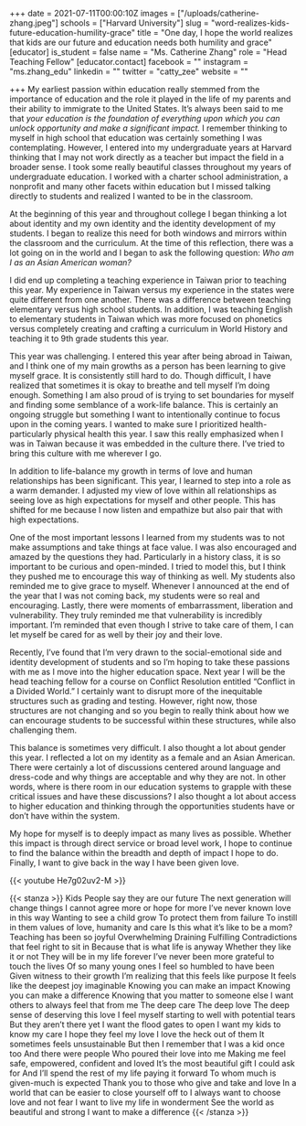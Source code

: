+++
date = 2021-07-11T00:00:10Z
images = ["/uploads/catherine-zhang.jpeg"]
schools = ["Harvard University"]
slug = "word-realizes-kids-future-education-humility-grace"
title = "One day, I hope the world realizes that kids are our future and education needs both humility and grace"
[educator]
is_student = false
name = "Ms. Catherine Zhang"
role = "Head Teaching Fellow"
[educator.contact]
facebook = ""
instagram = "ms.zhang_edu"
linkedin = ""
twitter = "catty_zee"
website = ""

+++
My earliest passion within education really stemmed from the importance of education and the role it played in the life of my parents and their ability to immigrate to the United States. It’s always been said to me that _your education is the foundation of everything upon which you can unlock opportunity and make a significant impact._ I remember thinking to myself in high school that education was certainly something I was contemplating. However, I entered into my undergraduate years at Harvard thinking that I may not work directly as a teacher but impact the field in a broader sense. I took some really beautiful classes throughout my years of undergraduate education. I worked with a charter school administration, a nonprofit and many other facets within education but I missed talking directly to students and realized I wanted to be in the classroom.

At the beginning of this year and throughout college I began thinking a lot about identity and my own identity and the identity development of my students. I began to realize this need for both windows and mirrors within the classroom and the curriculum. At the time of this reflection, there was a lot going on in the world and I began to ask the following question: _Who am I as an Asian American woman?_

I did end up completing a teaching experience in Taiwan prior to teaching this year. My experience in Taiwan versus my experience in the states were quite different from one another. There was a difference between teaching elementary versus high school students. In addition, I was teaching English to elementary students in Taiwan which was more focused on phonetics versus completely creating and crafting a curriculum in World History and teaching it to 9th grade students this year.

This year was challenging. I entered this year after being abroad in Taiwan, and I think one of my main growths as a person has been learning to give myself grace. It is consistently still hard to do. Though difficult, I have realized that sometimes it is okay to breathe and tell myself I’m doing enough. Something I am also proud of is trying to set boundaries for myself and finding some semblance of a work-life balance. This is certainly an ongoing struggle but something I want to intentionally continue to focus upon in the coming years. I wanted to make sure I prioritized health-particularly physical health this year. I saw this really emphasized when I was in Taiwan because it was embedded in the culture there. I’ve tried to bring this culture with me wherever I go.

In addition to life-balance my growth in terms of love and human relationships has been significant. This year, I learned to step into a role as a warm demander. I adjusted my view of love within all relationships as seeing love as high expectations for myself and other people. This has shifted for me because I now listen and empathize but also pair that with high expectations.

One of the most important lessons I learned from my students was to not make assumptions and take things at face value. I was also encouraged and amazed by the questions they had. Particularly in a history class, it is so important to be curious and open-minded. I tried to model this, but I think they pushed me to encourage this way of thinking as well. My students also reminded me to give grace to myself. Whenever I announced at the end of the year that I was not coming back, my students were so real and encouraging. Lastly, there were moments of embarrassment, liberation and vulnerability. They truly reminded me that vulnerability is incredibly important. I’m reminded that even though I strive to take care of them, I can let myself be cared for as well by their joy and their love.

Recently, I’ve found that I’m very drawn to the social-emotional side and identity development of students and so I’m hoping to take these passions with me as I move into the higher education space. Next year I will be the head teaching fellow for a course on Conflict Resolution entitled “Conflict in a Divided World.” I certainly want to disrupt more of the inequitable structures such as grading and testing. However, right now, those structures are not changing and so you begin to really think about how we can encourage students to be successful within these structures, while also challenging them.

This balance is sometimes very difficult. I also thought a lot about gender this year. I reflected a lot on my identity as a female and an Asian American. There were certainly a lot of discussions centered around language and dress-code and why things are acceptable and why they are not. In other words, where is there room in our education systems to grapple with these critical issues and have these discussions? I also thought a lot about access to higher education and thinking through the opportunities students have or don’t have within the system.

My hope for myself is to deeply impact as many lives as possible. Whether this impact is through direct service or broad level work, I hope to continue to find the balance within the breadth and depth of impact I hope to do. Finally, I want to give back in the way I have been given love.

{{< youtube He7g02uv2-M >}}

{{< stanza >}}
Kids
People say they are our future
The next generation will change things
I cannot agree more or hope for more
I’ve never known love in this way
Wanting to see a child grow
To protect them from failure
To instill in them values of love, humanity and care
Is this what it’s like to be a mom?
Teaching has been so joyful
Overwhelming
Draining
Fulfilling
Contradictions that feel right to sit in
Because that is what life is anyway
Whether they like it or not
They will be in my life forever
I’ve never been more grateful to touch the lives
Of so many young ones
I feel so humbled to have been
Given witness to their growth
I’m realizing that this feels like purpose
It feels like the deepest joy imaginable
Knowing you can make an impact
Knowing you can make a difference
Knowing that you matter to someone else
I want others to always feel that from me
The deep care
The deep love
The deep sense of deserving this love
I feel myself starting to well with potential tears
But they aren’t there yet
I want the flood gates to open
I want my kids to know my care
I hope they feel my love
I love the heck out of them
It sometimes feels unsustainable
But then I remember that
I was a kid once too
And there were people
Who poured their love into me
Making me feel safe, empowered, confident and loved
It’s the most beautiful gift I could ask for
And I’ll spend the rest of my life paying it forward
To whom much is given-much is expected
Thank you to those who give and take and love
In a world that can be easier to close yourself off to
I always want to choose love and not fear
I want to live my life in wonderment
See the world as beautiful and strong
I want to make a difference
{{< /stanza >}}
